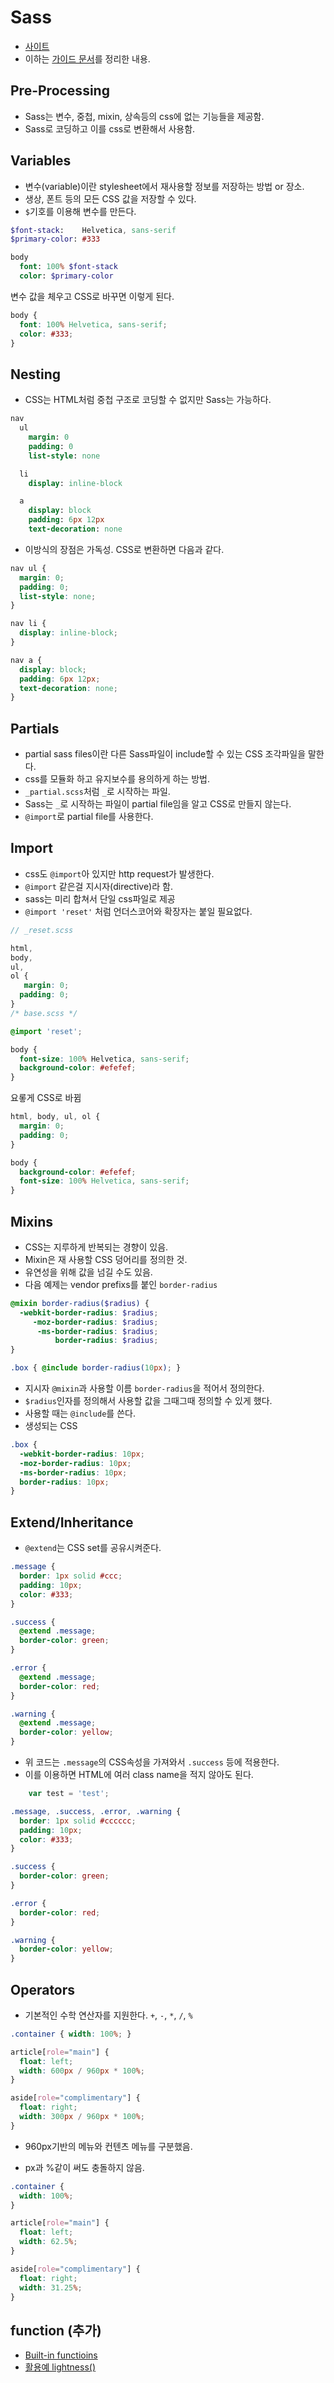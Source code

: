 # Sass

- [사이트](sass-lang.com)
- 이하는 [가이드 문서](http://www.sass-lang.com/guide)를 정리한 내용.

## Pre-Processing
- Sass는 변수, 중첩, mixin, 상속등의 css에 없는 기능들을 제공함.
- Sass로 코딩하고 이를 css로 변환해서 사용함.

## Variables

- 변수(variable)이란 stylesheet에서 재사용할 정보를 저장하는 방법 or 장소.
- 생상, 폰트 등의 모든 CSS 값을 저장할 수 있다.
- `$`기호를 이용해 변수를 만든다.

```sass
$font-stack:    Helvetica, sans-serif
$primary-color: #333

body
  font: 100% $font-stack
  color: $primary-color
```

변수 값을 체우고 CSS로 바꾸면 이렇게 된다.

```css
body {
  font: 100% Helvetica, sans-serif;
  color: #333;
}
```

## Nesting
- CSS는 HTML처럼 중첩 구조로 코딩할 수 없지만 Sass는 가능하다.

```sass
nav
  ul
    margin: 0
    padding: 0
    list-style: none

  li
    display: inline-block

  a
    display: block
    padding: 6px 12px
    text-decoration: none
```

- 이방식의 장점은 가독성. CSS로 변환하면 다음과 같다.

```css
nav ul {
  margin: 0;
  padding: 0;
  list-style: none;
}

nav li {
  display: inline-block;
}

nav a {
  display: block;
  padding: 6px 12px;
  text-decoration: none;
}
```

## Partials

- partial sass files이란 다른 Sass파일이 include할 수 있는 CSS 조각파일을 말한다.
- css를 모듈화 하고 유지보수를 용의하게 하는 방법.
- `_partial.scss`처럼 `_`로 시작하는 파일.
- Sass는 `_`로 시작하는 파일이 partial file임을 알고 CSS로 만들지 않는다.
- `@import`로 partial file를 사용한다.

## Import

- css도 `@import`아 있지만 http request가 발생한다.
- `@import` 같은걸 지시자(directive)라 함.
- sass는 미리 합쳐서 단일 css파일로 제공
- `@import 'reset'` 처럼 언더스코어와 확장자는 붙일 필요없다.

```scss
// _reset.scss

html,
body,
ul,
ol {
   margin: 0;
  padding: 0;
}
/* base.scss */

@import 'reset';

body {
  font-size: 100% Helvetica, sans-serif;
  background-color: #efefef;
}
```

요롷게 CSS로 바뀜

```css
html, body, ul, ol {
  margin: 0;
  padding: 0;
}

body {
  background-color: #efefef;
  font-size: 100% Helvetica, sans-serif;
}
```


## Mixins

- CSS는 지루하게 반복되는 경향이 있음.
- Mixin은 재 사용할 CSS 덩어리를 정의한 것.
- 유연성을 위해 값을 넘길 수도 있음.
- 다음 예제는 vendor prefixs를 붙인 `border-radius`

```scss
@mixin border-radius($radius) {
  -webkit-border-radius: $radius;
     -moz-border-radius: $radius;
      -ms-border-radius: $radius;
          border-radius: $radius;
}

.box { @include border-radius(10px); }
```

- 지시자 `@mixin`과 사용할 이름 `border-radius`을 적어서 정의한다.
- `$radius`인자를 정의해서 사용할 값을 그때그때 정의할 수 있게 했다.
- 사용할 때는 `@include`를 쓴다.
- 생성되는 CSS

```css
.box {
  -webkit-border-radius: 10px;
  -moz-border-radius: 10px;
  -ms-border-radius: 10px;
  border-radius: 10px;
}
```

## Extend/Inheritance

- `@extend`는 CSS set를 공유시켜준다.

```scss
.message {
  border: 1px solid #ccc;
  padding: 10px;
  color: #333;
}

.success {
  @extend .message;
  border-color: green;
}

.error {
  @extend .message;
  border-color: red;
}

.warning {
  @extend .message;
  border-color: yellow;
}
```

- 위 코드는 `.message`의 CSS속성을 가져와서 `.success` 등에 적용한다.
- 이를 이용하면 HTML에 여러 class name을 적지 않아도 된다.

```javascript
    var test = 'test';
```


```css
.message, .success, .error, .warning {
  border: 1px solid #cccccc;
  padding: 10px;
  color: #333;
}

.success {
  border-color: green;
}

.error {
  border-color: red;
}

.warning {
  border-color: yellow;
}
```

## Operators

- 기본적인 수학 연산자를 지원한다. `+`, `-`, `*`, `/`, `%`

```scss
.container { width: 100%; }

article[role="main"] {
  float: left;
  width: 600px / 960px * 100%;
}

aside[role="complimentary"] {
  float: right;
  width: 300px / 960px * 100%;
}
```

- 960px기반의 메뉴와 컨텐츠 메뉴를 구분했음.

- px과 %같이 써도 충돌하지 않음.

```css
.container {
  width: 100%;
}

article[role="main"] {
  float: left;
  width: 62.5%;
}

aside[role="complimentary"] {
  float: right;
  width: 31.25%;
}
```

## function (추가)

- [Built-in functioins](http://sass-lang.com/documentation/Sass/Script/Functions.html)
- [활용예 lightness()](http://thesassway.com/intermediate/dynamically-change-text-color-based-on-its-background-with-sass)
